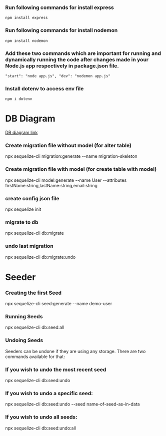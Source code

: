 
### Run following commands for install express
`npm install express`
### Run following commands for install nodemon
`npm install nodemon`

### Add these two commands which are important for running and dynamically running the code after changes made in your Node.js app respectively in package.json file.
`"start": "node app.js",
"dev": "nodemon app.js"`

### Install dotenv to access env file
`npm i dotenv`

# DB Diagram
[DB diagram link](https://dbdiagram.io/d/637a2436c9abfc611173f2d4)
### Create migration file without model (for alter table)
npx sequelize-cli migration:generate --name migration-skeleton

### Create migration file with model (for create table with model)
npx sequelize-cli model:generate --name User --attributes firstName:string,lastName:string,email:string

### create config json file
npx sequelize init

### migrate to db
npx sequelize-cli db:migrate

### undo last migration
npx sequelize-cli db:migrate:undo

# Seeder 
### Creating the first Seed
npx sequelize-cli seed:generate --name demo-user

### Running Seeds
npx sequelize-cli db:seed:all

### Undoing Seeds
Seeders can be undone if they are using any storage. There are two commands available for that:

### If you wish to undo the most recent seed

npx sequelize-cli db:seed:undo

### If you wish to undo a specific seed:

npx sequelize-cli db:seed:undo --seed name-of-seed-as-in-data

### If you wish to undo all seeds:

npx sequelize-cli db:seed:undo:all
